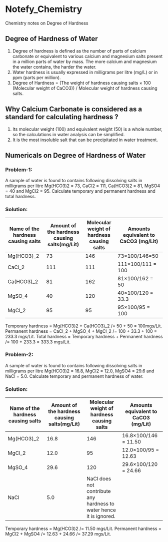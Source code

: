 # Notefy_Chemistry
Chemistry notes on Degree of Hardness 

## Degree of Hardness of Water

1. Degree of hardness is defined as the number of parts of calcium carbonate or equivalent to various calcium and magnesium salts present in a million parts of water by mass.
The more calcium and magnesium the water contains, the harder the water. 
2. Water hardness is usually expressed in milligrams per litre (mg/L) or in ppm (parts per million).
3. Degree of Hardness = (The weight of hardness causing salts × 100 (Molecular weight of CaCO3)) / Molecular weight of hardness causing salts.

## Why Calcium Carbonate is considered as a standard for calculating hardness ?

1. Its molecular weight (100) and equivalent weight (50) is a whole number, so the calculations in water analysis can be simplified. 
2. It is the most insoluble salt that can be precipitated in water treatment.

## Numericals on Degree of Hardness of Water 

### Problem-1:
A sample of water is found to contains following dissolving salts in milligrams per litre 
Mg(HCO3)2 = 73, CaCl2 = 111, Ca(HCO3)2 = 81, MgSO4 = 40 and MgCl2 = 95. Calculate temporary and 
permanent hardness and total hardness.

### Solution: 

| Name of the hardness causing salts | Amount of the hardness causing salts(mg/Lit) | Molecular weight of hardness causing salts | Amounts equivalent to CaCO3 (mg/Lit) |
| --- | --- | --- | --- |
| Mg(HCO3)_2 | 73 | 146 | 73×100/146=50 |
| CaCl_2 | 111 | 111 | 111×100/111 = 100 |
| Ca(HCO3)_2 | 81 | 162 | 81×100/162 = 50 |
| MgSO_4 | 40 | 120 | 40×100/120 = 33.3 |
| MgCl_2 | 95 | 95 | 95×100/95 = 100 |

Temporary hardness = Mg(HCO3)2 + Ca(HCO3)_2
                   /= 50 + 50 = 100mgs/Lit.
Permanent hardness = CaCl_2 + MgSO_4 + MgCl_2
                   /= 100 + 33.3 + 100 = 233.3 mgs/Lit.
Total hardness = Temporary hardness + Permanent hardness
               /= 100 + 233.3 = 333.3 mgs/Lit.


### Problem-2:
A sample of water is found to contains following dissolving salts in milligrams per litre 
Mg(HCO3)2 = 16.8, MgCl2 = 12.0, MgSO4 = 29.6 and NaCl = 5.0. Calculate temporary and permanent hardness of water.

### Solution:

| Name of the hardness causing salts | Amount of the hardness causing salts(mg/Lit) | Molecular weight of hardness causing salts | Amounts equivalent to CaCO3 (mg/Lit) |
| --- | --- | --- | --- |
| Mg(HCO3)_2 | 16.8 | 146 | 16.8×100/146 = 11.50 |
| MgCl_2 | 12.0 | 95 | 12.0×100/95 = 12.63 |
| MgSO_4 | 29.6 | 120 | 29.6×100/120 = 24.66 |
| NaCl | 5.0 | NaCl does not contribute any hardness to water hence it is ignored. |

Temporary hardness = Mg(HCO3)2 
                   /= 11.50 mgs/Lit.
 Permanent hardness = MgCl2 + MgSO4 
                    /= 12.63 + 24.66
                    /= 37.29 mgs/Lit.



                   













